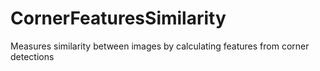 # CornerFeaturesSimilarity
Measures similarity between images by calculating features from corner detections
